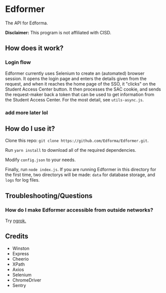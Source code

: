 # Edformer

The API for Edforma.

**Disclaimer:** This program is not affiliated with CISD.

## How does it work?

### Login flow
Edformer currently uses Selenium to create an (automated) browser session. It opens the login page and enters the details given from the request, and when it reaches the home page of the SSO, it "clicks" on the Student Access Center button. It then processes the SAC cookie, and sends the request-maker back a token that can be used to get information from the Student Access Center. For the most detail, see `utils-async.js`.

### add more later lol

## How do I use it?

Clone this repo: `git clone https://github.com/Edforma/Edformer.git`.

Run `yarn install` to download all of the required dependencies.

Modify `config.json` to your needs.

Finally, run `node index.js`. If you are running Edformer in this directory for the first time, two directorys will be made: `data` for database storage, and `logs` for log files.


## Troubleshooting/Questions

### How do I make Edformer accessible from outside networks?
Try [ngrok.](https://ngrok.com/)

## Credits

- Winston
- Express
- Cheerio
- XPath
- Axios
- Selenium
- ChromeDriver
- Sentry
